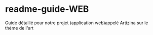 # readme-guide-WEB
Guide détaillé pour notre projet (application web)appelé Artizina sur le thème de l'art 
